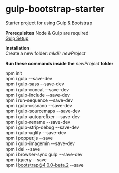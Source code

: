 # gulp-bootstrap-starter
Starter project for using Gulp & Bootstrap

**Prerequisites**
Node & Gulp are required  
[Gulp Setup](https://github.com/gulpjs/gulp/blob/master/docs/getting-started.md)


**Installation**  
Create a new folder: *mkdir newProject*  

**Run these commands inside the** *newProject* **folder**  

npm init  
npm i gulp --save-dev  
npm i gulp-sass --save-dev  
npm i gulp-concat --save-dev  
npm i gulp-include --save-dev  
npm i run-sequence --save-dev  
npm i gulp-cssnano --save-dev  
npm i gulp-sourcemaps --save-dev  
npm i gulp-autoprefixer --save-dev  
npm i gulp-rename --save-dev   
npm i gulp-strip-debug --save-dev   
npm i gulp-uglify --save-dev   
npm i popper.js --save  
npm i gulp-imagemin --save-dev   
npm i del --save   
npm i browser-sync gulp --save-dev  
npm i jquery --save  
npm i bootstrap@4.0.0-beta.2 --save
